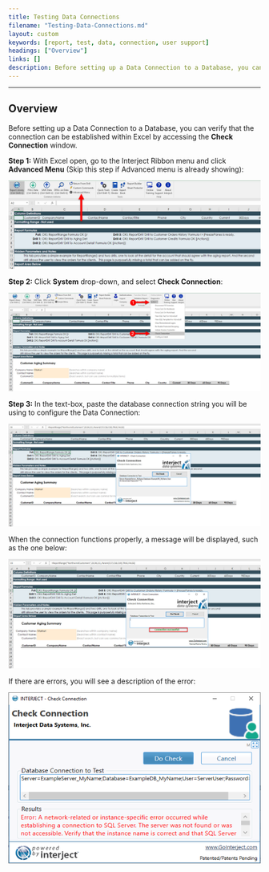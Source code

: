 ```yaml
---
title: Testing Data Connections
filename: "Testing-Data-Connections.md"
layout: custom
keywords: [report, test, data, connection, user support]
headings: ["Overview"]
links: []
description: Before setting up a Data Connection to a Database, you can verify that the connection can be established within Excel by accessing the Check Connection window.
---
```

* * *

## Overview

Before setting up a Data Connection to a Database, you can verify that the connection can be established within Excel by accessing the **Check Connection** window.

**Step 1:** With Excel open, go to the Interject Ribbon menu and click **Advanced Menu** (Skip this step if Advanced menu is already showing):

![](/images/TestingDataConnections/25.jpg)
<br>

**Step 2:** Click **System** drop-down, and select **Check Connection**:

![](/images/TestingDataConnections/26.jpg)
<br>

**Step 3:** In the text-box, paste the database connection string you will be using to configure the Data Connection:

![](/images/TestingDataConnections/27.jpg)
<br>

When the connection functions properly, a message will be displayed, such as the one below:

![](/images/TestingDataConnections/28.jpg)
<br>

If there are errors, you will see a description of the error:

![](/images/TestingDataConnections/CheckConnectionError.png)
<br>

